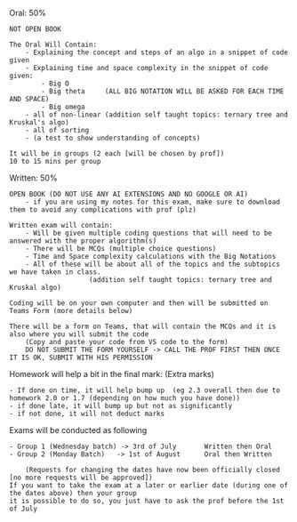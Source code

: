 Oral: 50%

    NOT OPEN BOOK

    The Oral Will Contain:
        - Explaining the concept and steps of an algo in a snippet of code given
        - Explaining time and space complexity in the snippet of code given:
            - Big O
            - Big theta     (ALL BIG NOTATION WILL BE ASKED FOR EACH TIME AND SPACE)
            - Big omega
        - all of non-linear (addition self taught topics: ternary tree and Kruskal's algo)
        - all of sorting
        - (a test to show understanding of concepts)
    
    It will be in groups (2 each [will be chosen by prof])
    10 to 15 mins per group

Written: 50%

    OPEN BOOK (DO NOT USE ANY AI EXTENSIONS AND NO GOOGLE OR AI)
        - if you are using my notes for this exam, make sure to download them to avoid any complications with prof (plz)
    
    Written exam will contain:
        - Will be given multiple coding questions that will need to be answered with the proper algorithm(s) 
        - There will be MCQs (multiple choice questions)
        - Time and Space complexity calculations with the Big Notations
        - All of these will be about all of the topics and the subtopics we have taken in class.
                        (addition self taught topics: ternary tree and Kruskal algo)

    Coding will be on your own computer and then will be submitted on Teams Form (more details below)
    
    There will be a form on Teams, that will contain the MCQs and it is also where you will submit the code
        (Copy and paste your code from VS code to the form)
        DO NOT SUBMIT THE FORM YOURSELF -> CALL THE PROF FIRST THEN ONCE IT IS OK, SUBMIT WITH HIS PERMISSION


Homework will help a bit in the final mark: (Extra marks)

    - If done on time, it will help bump up  (eg 2.3 overall then due to homework 2.0 or 1.7 (depending on how much you have done))
    - if done late, it will bump up but not as significantly
    - if not done, it will not deduct marks

Exams will be conducted as following
    
    - Group 1 (Wednesday batch) -> 3rd of July       Written then Oral
    - Group 2 (Monday Batch)   -> 1st of August      Oral then Written

        (Requests for changing the dates have now been officially closed [no more requests will be approved])
    If you want to take the exam at a later or earlier date (during one of the dates above) then your group
    it is possible to do so, you just have to ask the prof before the 1st of July
